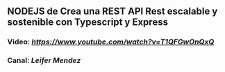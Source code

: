 ## **NODEJS de Crea una REST API Rest escalable y sostenible con Typescript y Express**
### Video: *https://www.youtube.com/watch?v=T1QFGwOnQxQ*
### Canal: *Leifer Mendez*
